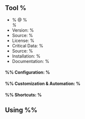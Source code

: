 ## Tool %
  - % @ %  
    *%*
  - Version: %
  - Source: %
  - License: %
  - Critical Data: %
  - Source: %
  - Installation: %
  - Documentation: %
#### %% Configuration: %
#### %% Customization &amp; Automation: %
#### %% Shortcuts: %

## Using %%
